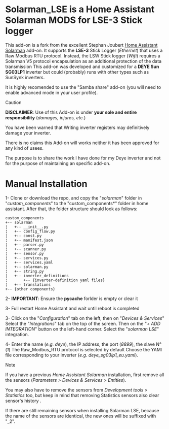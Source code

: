

# Solarman_LSE is a Home Assistant Solarman MODS for LSE-3 Stick logger

This add-on is a fork from the excellent Stephan Joubert [Home Assistant Solarman](https://github.com/StephanJoubert/home_assistant_solarman) add-on.
It supports the **LSE-3** Stick Logger (*Ethernet*) that uses a Raw Modbus RTU protocol. Instead, the LSW Stick logger (*Wifi*) requires a Solarman V5 protocol encapsulation as an additional protection of the data transmission
This add-on was developed and customized for a **DEYE Sun SG03LP1** inverter but could (probably) runs with other types such as SunSynk inverters.

It is highly recomended to use the "Samba share" add-on (you will need to enable advanced mode in your user profile).


> [!CAUTION]
> 
> **DISCLAIMER**: Use of this Add-on is under **your sole and entire responsibility** (*damages, injures, etc.*)
> 
> You have been warned that Writing inverter registers may definitively damage your inverter.
> 
> There is no claims this Add-on will works neither it has been approved for any kind of usees.
>
> The purpose is to share the work I have done for my Deye inverter and not for the purpose of maintaining an specific add-on.
> 



# Manual Installation

1-  Clone or download the repo, and copy the "*solarman*" folder in "*custom_components*" to the "custom_components*" folder in home assistant.
    After that, the folder structure should look as follows:

    custom_components
    +-- solarman
    ¦   +-- __init__.py
    ¦   +-- config_flow.py
    ¦   +-- const.py
    ¦   +-- manifest.json
    ¦   +-- parser.py
    ¦   +-- scanner.py
    ¦   +-- sensor.py
    ¦   +-- services.py
    ¦   +-- services.yaml
    ¦   +-- solarman.py
    ¦   +-- string.py
    ¦   +-- inverter_definitions
    ¦       +-- {inverter-definition yaml files}
    ¦   +-- translations
    +-- {other components}

2-  **IMPORTANT**: Ensure the __pycache__ forlder is empty or clear it

3-  Full restart Home Assistant and wait until reboot is completed

3-  Click on the "*Configuration*" tab on the left, then on "*Devices & Services*"
    Select the "*Integrations*" tab on the top of the screen.
    Then on the "*+ ADD INTEGRATION*" button on the left-hand corner.
    Select the "*solarman LSE*" integration.

4-  Enter the name (*e.g. deye*), the IP address, the port (*8899*), the slave N° (*1*) 
    The Raw_Modbus_RTU protocol is selected by default
    Choose the YAMl file corresponding to your inverter (*e.g. deye_sg03lp1_eu.yaml*).


> [!NOTE]
> If you have a previous *Home Assistant Solarman* installation, first remove all the sensors (*Parameters > Devices & Services > Entities*).
> 
> You may also have to remove the sensors from *Development tools > Statistics* too, but keep in mind that removing Statistics sensors also clear sensor's history .
> 
> If there are still remaining sensors when installing Solarman LSE, because the name of the sensors are identical, the new ones will be suffixed with "_2".


